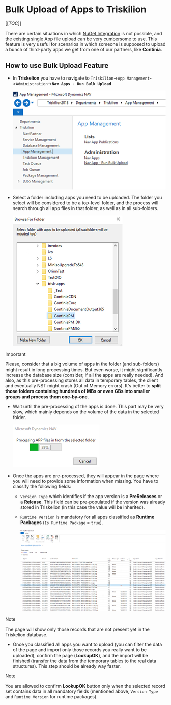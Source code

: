 # Bulk Upload of Apps to Triskilion

[[_TOC_]]

There are certain situations in which [NuGet Integration](NuGetToTriskelionArchitecture.md) is not possible, and the existing single App file upload can be very cumbersome to use. This feature is very useful for scenarios in which someone is supposed to upload a bunch of third-party apps we get from one of our partners, like **Continia**. 

## How to use Bulk Upload Feature

* In **Triskelion** you have to navigate to `Triskilion`->`App Management`->`Administration`->**`Nav Apps - Run Bulk Upload`**

    ![](../.attachments/trisk-bulk-upload-2022-11-01-11-34-56.png)

* Select a folder including apps you need to be uploaded. The folder you select will be considered to be a top-level folder, and the process will search through all app files in that folder, as well as in all sub-folders.

    ![](../.attachments/trisk-bulk-upload-2022-11-01-11-43-44.png)

> [!IMPORTANT]
> Please, consider that a big volume of apps in the folder (and sub-folders) might result in long processing times. But even worse, it might significantly increase the database size (consider, if all the apps are really needed). And also, as this pre-processing stores all data in temporary tables, the client and eventually NST might crash (Out of Memory errors). It's better to **split those folders containing hundreds of MBs or even GBs into smaller groups and process them one-by-one**.

* Wait until the pre-processing of the apps is done. This part may be very slow, which mainly depends on the volume of the data in the selected folder.

    ![](../.attachments/trisk-bulk-upload-2022-11-01-11-51-33.png)

* Once the apps are pre-processed, they will appear in the page where you will need to provide some information when missing. You have to classify the following fields:

  * `Version Type` which identifies if the app version is a **PreReleases** or a **Release**. This field can be pre-populated if the version was already stored in Triskelion (in this case the value will be inherited).
  * `Runtime Version` is mandatory for all apps classified as **Runtime Packages** (`Is Runtime Package` = `true`).

    ![](../.attachments/trisk-bulk-upload-2022-11-01-13-25-45.png)

> [!NOTE]
> The page will show only those records that are not present yet in the Triskelion database.


* Once you classified all apps you want to upload (you can filter the data of the page and import only those records you really want to be uploaded), confirm the page (**LookupOK**), and the import will be finished (transfer the data from the temporary tables to the real data structures). This step should be already way faster.

> [!NOTE]
> You are allowed to confirm **LookupOK** button only when the selected record set contains data in all mandatory fields (mentioned above, `Version Type` and `Runtime Version` for runtime packages).